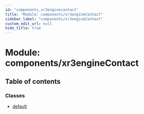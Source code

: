 ```yaml
---
id: "components_xr3enginecontact"
title: "Module: components/xr3engineContact"
sidebar_label: "components/xr3engineContact"
custom_edit_url: null
hide_title: true
---
```


# Module: components/xr3engineContact

## Table of contents

### Classes

- [default](../classes/components_xr3enginecontact.default.md)
